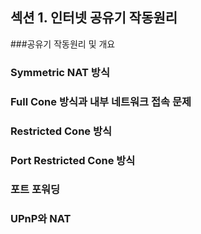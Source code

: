 ## 섹션 1. 인터넷 공유기 작동원리

###공유기 작동원리 및 개요

### Symmetric NAT 방식

### Full Cone 방식과 내부 네트워크 접속 문제

### Restricted Cone 방식

### Port Restricted Cone 방식

### 포트 포워딩

### UPnP와 NAT
